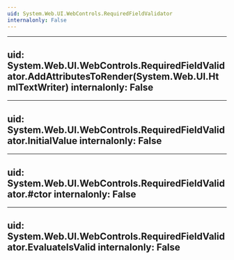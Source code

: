 ```yaml
---
uid: System.Web.UI.WebControls.RequiredFieldValidator
internalonly: False
---
```


---
uid: System.Web.UI.WebControls.RequiredFieldValidator.AddAttributesToRender(System.Web.UI.HtmlTextWriter)
internalonly: False
---

---
uid: System.Web.UI.WebControls.RequiredFieldValidator.InitialValue
internalonly: False
---

---
uid: System.Web.UI.WebControls.RequiredFieldValidator.#ctor
internalonly: False
---

---
uid: System.Web.UI.WebControls.RequiredFieldValidator.EvaluateIsValid
internalonly: False
---
